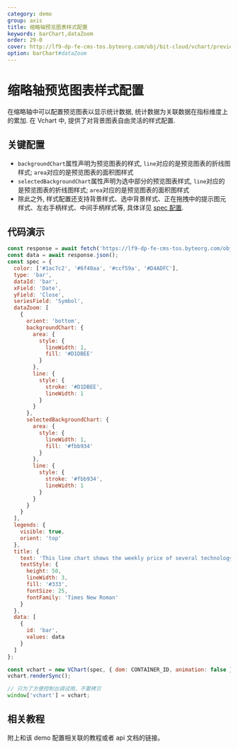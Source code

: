 ```yaml
---
category: demo
group: axis
title: 缩略轴预览图表样式配置
keywords: barChart,dataZoom
order: 29-0
cover: http://lf9-dp-fe-cms-tos.byteorg.com/obj/bit-cloud/vchart/preview/data-zoom/preview-data.png
option: barChart#dataZoom
---
```


# 缩略轴预览图表样式配置

在缩略轴中可以配置预览图表以显示统计数据, 统计数据为关联数据在指标维度上的累加. 在 Vchart 中, 提供了对背景图表自由灵活的样式配置.

## 关键配置

- `backgroundChart`属性声明为预览图表的样式, `line`对应的是预览图表的折线图样式; `area`对应的是预览图表的面积图样式
- `selectedBackgroundChart`属性声明为选中部分的预览图表样式, `line`对应的是预览图表的折线图样式; `area`对应的是预览图表的面积图样式
- 除此之外, 样式配置还支持背景样式、选中背景样式、正在拖拽中的提示图元样式、左右手柄样式、中间手柄样式等, 具体详见 [spec 配置](../../option/barChart#dataZoom).

## 代码演示

```javascript livedemo
const response = await fetch('https://lf9-dp-fe-cms-tos.byteorg.com/obj/bit-cloud/stocks.json');
const data = await response.json();
const spec = {
  color: ['#1ac7c2', '#6f40aa', '#ccf59a', '#D4ADFC'],
  type: 'bar',
  dataId: 'bar',
  xField: 'Date',
  yField: 'Close',
  seriesField: 'Symbol',
  dataZoom: [
    {
      orient: 'bottom',
      backgroundChart: {
        area: {
          style: {
            lineWidth: 1,
            fill: '#D1DBEE'
          }
        },
        line: {
          style: {
            stroke: '#D1DBEE',
            lineWidth: 1
          }
        }
      },
      selectedBackgroundChart: {
        area: {
          style: {
            lineWidth: 1,
            fill: '#fbb934'
          }
        },
        line: {
          style: {
            stroke: '#fbb934',
            lineWidth: 1
          }
        }
      }
    }
  ],
  legends: {
    visible: true,
    orient: 'top'
  },
  title: {
    text: 'This line chart shows the weekly price of several technology stocks in from 2016 to 2018 relative to each stock’s price on the highlighted date.',
    textStyle: {
      height: 50,
      lineWidth: 3,
      fill: '#333',
      fontSize: 25,
      fontFamily: 'Times New Roman'
    }
  },
  data: [
    {
      id: 'bar',
      values: data
    }
  ]
};

const vchart = new VChart(spec, { dom: CONTAINER_ID, animation: false });
vchart.renderSync();

// 只为了方便控制台调试用，不要拷贝
window['vchart'] = vchart;
```

## 相关教程

附上和该 demo 配置相关联的教程或者 api 文档的链接。

